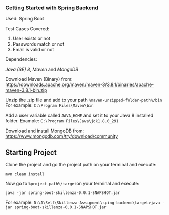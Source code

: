 
### Getting Started with Spring Backend

Used: Spring Boot

Test Cases Covered: 
1. User exists or not
2. Passwords match or not
3. Email is valid or not

Dependencies:

*Java (SE) 8*, _Maven_ and _MongoDB_

Download Maven (Binary) from:
https://downloads.apache.org/maven/maven-3/3.8.1/binaries/apache-maven-3.8.1-bin.zip

Unzip the .zip file and add to your path `%maven-unzipped-folder-path%/bin`
For example: `C:\Program Files\Maven\bin`

Add a user variable called `JAVA_HOME` and set it to your Java 8 installed folder. Example: `C:\Program Files\Java\jdk1.8.0_291`

Download and install MongoDB from:
https://www.mongodb.com/try/download/community

## Starting Project
Clone the project and go the project path on your terminal and execute:

    mvn clean install

Now go to `%project-path%/target`on your terminal and execute:

    java -jar spring-boot-skillenza-0.0.1-SNAPSHOT.jar

For example: `D:\A\Self\Skillenza-Assigment\sping-backend\target>java -jar spring-boot-skillenza-0.0.1-SNAPSHOT.jar
`